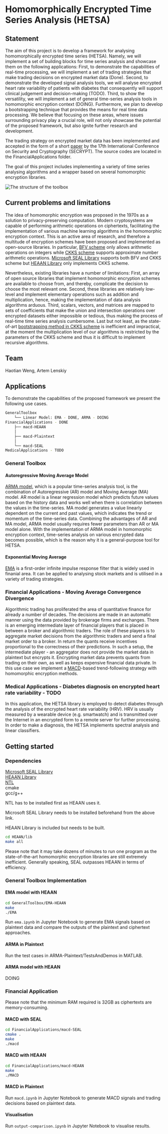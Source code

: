 # Homomorphically Encrypted Time Series Analysis  (HETSA)  

## Statement

The aim of this project is to develop a framework for analysing homomorphically encrypted time series (HETSA). Namely, we will implement a set of building blocks for time series analysis and showcase them on the following applications: First, to demonstrate the capabilities of real-time processing, we will implement a set of trading strategies that make trading decisions on encrypted market data (Done). Second, to demonstrate the developed signal analysis tools, we will analyse encrypted heart rate variability of patients with diabetes that consequently will support clinical judgement and decision-making (TODO). Third, to show the versatility, we will implement a set of general time-series analysis tools in homomorphic encryption context (DOING). Furthermore, we plan to develop a bootstrapping technique that provides the means for real time data processing. We believe that focusing on these areas, where issues surrounding privacy play a crucial role, will not only showcase the potential of the proposed framework, but also ignite further research and development.  

The trading strategy on encrypted market data has been implemented and accepted in the form of a short [paper](https://www.scitepress.org/Documents/2020/98357/) by the 17th International Conference on Security and Cryptography (SECRYPT). The source codes are located in the FinancialApplications folder.

The goal of this project includes implementing a variety of time series analysing algorithms and a wrapper based on several homomorphic encryption libraries.

![The structure of the toolbox](toolbox-structure.png)

## Current problems and limitations

The idea of homomorphic encryption was proposed in the 1970s as a solution to privacy-preserving computation. Modern cryptosystems are capable of performing arithmetic operations on ciphertexts, facilitating the implementation of various machine learning algorithms in the homomorphic encryption context. This is an active area of research, and therefore a multitude of encryption schemes have been proposed and implemented as open-source libraries. In particular, [BFV scheme](https://eprint.iacr.org/2012/144.pdf) only allows arithmetic operations on integers while [CKKS scheme](https://eprint.iacr.org/2016/421.pdf) supports approximate number arithmetic operations. [Microsoft SEAL Library](https://github.com/Microsoft/SEAL) supports both BFV and CKKS scheme but [HEAAN Library](https://github.com/snucrypto/HEAAN) only implements CKKS scheme.  

Nevertheless, existing libraries have a number of limitations: First, an array of open source libraries that implement homomorphic encryption schemes are available to choose from, and thereby, complicate the decision to choose the most relevant one. Second, these libraries are relatively low-level and implement elementary operations such as addition and multiplication, hence, making the implementation of data analysis algorithms arduous. Third, scalars, vectors, and matrices are mapped to sets of coefficients that make the union and intersection operations over encrypted datasets either impossible or tedious, thus making the process of real-time time series analysis cumbersome. Last but not least, as the state-of-art [bootstrapping method in CKKS scheme](https://eprint.iacr.org/2018/153.pdf) is inefficient and impractical, at the moment the multiplication level of our algorithms is restricted by the parameters of the CKKS scheme and thus it is difficult to implement recursive algorithms.  

## Team

Haotian Weng, Artem Lenskiy

## Applications

To demonstrate the capabilities of the proposed framework we present the following use cases.

```bash
GeneralToolbox
    └── Linear Model: EMA - DONE, ARMA - DOING
FinancialApplications - DONE
    ├── macd-HEAAN
    │
    ├── macd-Plaintext
    │
    └── macd-SEAL
MedicalApplications - TODO
```

### General Toolbox

#### Autoregressive Moving Average Model

[ARMA model](https://en.wikipedia.org/wiki/Autoregressive%E2%80%93moving-average_model), which is a popular time-series analysis tool, is the combination of Autoregressive (AR) model and Moving Average (MA) model. AR model is a linear regression model which predicts future values based on the history data and works well when there is correlation between the values in the time-series. MA model generates a value linearly dependent on the current and past values, which indicates the trend or momentum of the time-series data. Combining the advantages of AR and MA model, ARMA model usually requires fewer parameters than AR or MA model alone.  With the implementation of ARMA model in homomorphic encryption context, time-series analysis on various encrypted data becomes possible, which is the reason why it is a general-purpose tool for HETSA.

#### Exponential Moving Average

[EMA](https://en.wikipedia.org/wiki/Moving_average) is a first-order infinite impulse response filter that is widely used in finanial area. It can be applied to analysing stock markets and is utilised in a variety of trading strategies.

<!-- #### Echo State Network

Echo State Network (ESN) is one type of Recurrent Neural Networks with sparsely connected reservior as well as untrainble input-reservoir and reservoir-reservoir weights. As ESN requires less training, it is relatively more efficient than traditional neural networks. In addition, it can avoid gradient exploding or vanishing problem to some extent so that it usually performs better on chaotic time-series data. We will implement ESN on encrypted financial data in the future.   -->

### Financial Applications - Moving Average Convergence Divergence

Algorithmic trading has proliferated the area of quantitative finance for already a number of decades. The decisions are made in an automatic manner using the data provided by brokerage firms and exchanges. There is an emerging intermediate layer of financial players that is placed in between a broker and algorithmic traders. The role of these players is to aggregate market decisions from the algorithmic traders and send a final market order to a broker. In return the quants receive incentives proportional to the correctness of their predictions. In such a setup, the intermediate player - an aggregator does not provide the market data in plaintext but encrypts it. Encrypting market data prevents quants from trading on their own, as well as keeps expensive financial data private. In this use case we implement a [MACD](https://en.wikipedia.org/wiki/MACD)-based trend-following strategy with homomorphic encryption methods.  

### Medical Applications - Diabetes diagnosis on encrypted heart rate variability - TODO

In this application, the HETSA library is employed to detect diabetes through the analysis of the encrypted heart rate variability (HRV). HRV is usually measured by a wearable device (e.g. smartwatch) and is transmitted over the Internet in an encrypted form to a remote server for further processing. In order to make a diagnosis, the HETSA implements spectral analysis and linear classifiers.  

## Getting started  

### Dependencies

[Microsoft SEAL Library](https://github.com/Microsoft/SEAL)  
[HEAAN Library](https://github.com/snucrypto/HEAAN)  
[NTL](https://www.shoup.net/ntl/doc/tour-unix.html)  
cmake  
gcc/g++

NTL has to be installed first as HEAAN uses it.

Microsoft SEAL Library needs to be installed beforehand from the above link.  

HEAAN Library is included but needs to be built.  

```bash
cd HEAAN/lib
make all
```

Please note that it may take dozens of minutes to run one program as the state-of-the-art homomorphic encryption libraries are still extremely inefficient. Generally speaking, SEAL outpasses HEAAN in terms of efficiency.  

### General Toolbox Implementation

#### EMA model with HEAAN

```bash
cd GeneralToolbox/EMA-HEAAN
make
./EMA
```  

Run `ema.ipynb` in Jupyter Notebook to generate EMA signals based on plaintext data and compare the outputs of the plaintext and ciphertext approaches.  

#### ARMA in Plaintext

Run the test cases in ARMA-Plaintext/TestsAndDemos in MATLAB.  

#### ARMA model with HEAAN

DOING  

### Financial Application

Please note that the minimum RAM required is 32GB as ciphertexts are memory-consuming.  

#### MACD with SEAL  

```bash
cd FinancialApplications/macd-SEAL
cmake .
make
./macd
```

#### MACD with HEAAN

```bash
cd FinancialApplications/macd-HEAAN
make
./MACD
```

#### MACD in Plaintext

Run `macd.ipynb` in Jupyter Notebook to generate MACD signals and trading decisions based on plaintext data.  

#### Visualisation

Run `output-comparison.ipynb` in Jupyter Notebook to visualise results.  

